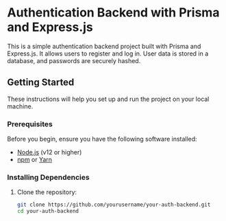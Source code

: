 # Authentication Backend with Prisma and Express.js

This is a simple authentication backend project built with Prisma and Express.js. It allows users to register and log in. User data is stored in a database, and passwords are securely hashed.

## Getting Started

These instructions will help you set up and run the project on your local machine.

### Prerequisites

Before you begin, ensure you have the following software installed:

- [Node.js](https://nodejs.org/) (v12 or higher)
- [npm](https://www.npmjs.com/) or [Yarn](https://yarnpkg.com/)

### Installing Dependencies

1. Clone the repository:

   ```bash
   git clone https://github.com/yourusername/your-auth-backend.git
   cd your-auth-backend
